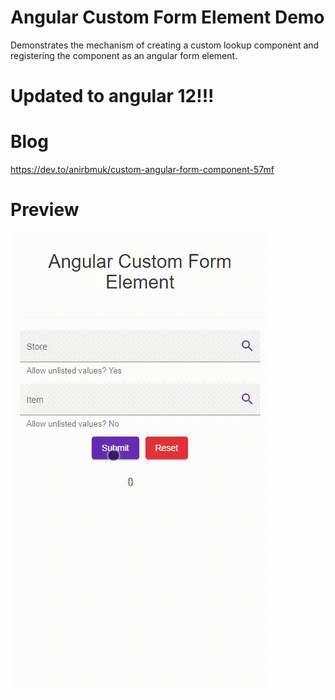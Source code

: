 # Angular Custom Form Element Demo  
Demonstrates the mechanism of creating a custom lookup component and registering the component as an angular form element.  

# Updated to angular 12!!!  

# Blog  
https://dev.to/anirbmuk/custom-angular-form-component-57mf  

# Preview
![preview](img/preview.gif)   
